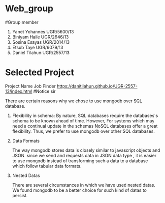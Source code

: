 # Web_group
#Group member 
1. Yanet Yohannes       UGR/5600/13
2. Biniyam Haile        UGR/2646/13
3. Sosina Esayas        UGR/2014/13
4. Etsub Taye           UGR/6079/13
5. Daniel Tilahun       UGR/2557/13

# Selected Project 
Project Name Job Finder 
https://danitilahun.github.io/UGR-2557-13/index.html
#Notice sir 
<!-- The front end files are stored in main branch and the backend is stored in the master branch.  -->
<!-- The fetch javascript files are found in main branch in JS separate directory. -->

There are certain reasons why we chose to use mongodb over SQL database. 

1) Flexibility in schema:
     By nature, SQL databases require the databases's schema to be known ahead of time. However, For systems which may need a continual update in the schemas NoSQL databases offer a great flexibility. Thus, we prefer to use mongodb over other SQL databases.

2) Data Formats

	The way mongodb stores data is closely similar to javascript objects and JSON. since we send and requests data in JSON data type , it is easier to use mongodb instead of transforming such a data to a database which follow tabular data formats.
3) Nested Datas

	There are several circumstances in which we have used nested datas. We found mongodb to be a better choice for such kind of datas to persist.
	

